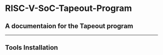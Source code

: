 # RISC-V-SoC-Tapeout-Program

## A documentaion for the Tapeout program
------------------------------------------------------------------------------------------------
## Tools Installation 


